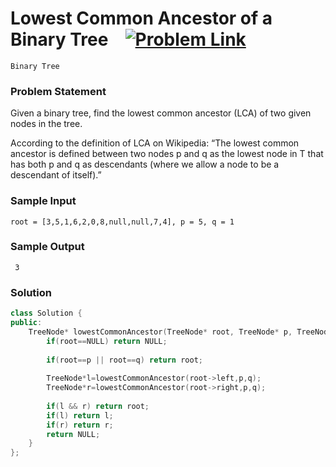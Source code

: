
# Lowest Common Ancestor of a Binary Tree &ensp;  [![Problem Link](https://img.shields.io/badge/-LeetCode-FFA116?style=for-the-badge&logo=LeetCode&logoColor=black)](https://leetcode.com/problems/lowest-common-ancestor-of-a-binary-tree/)

```
Binary Tree
``` 
### Problem Statement 
Given a binary tree, find the lowest common ancestor (LCA) of two given nodes in the tree.

According to the definition of LCA on Wikipedia: “The lowest common ancestor is defined between two nodes p and q as the lowest node in T that has both p and q as descendants (where we allow a node to be a descendant of itself).”


### Sample Input
```
root = [3,5,1,6,2,0,8,null,null,7,4], p = 5, q = 1
```
### Sample Output
```
 3
```

### Solution
```cpp
class Solution {
public:
    TreeNode* lowestCommonAncestor(TreeNode* root, TreeNode* p, TreeNode* q) {
        if(root==NULL) return NULL;
        
        if(root==p || root==q) return root;
        
        TreeNode*l=lowestCommonAncestor(root->left,p,q);
        TreeNode*r=lowestCommonAncestor(root->right,p,q);
        
        if(l && r) return root;
        if(l) return l;
        if(r) return r;
        return NULL;
    }
};
```